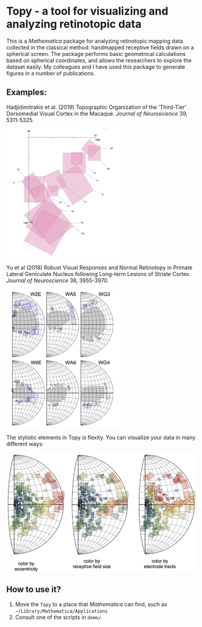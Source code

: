 # Topy - a tool for visualizing and analyzing retinotopic data

This is a _Mathematica_ package for analyzing retinotopic mapping data collected in the classical method: handmapped receptive fields drawn on a spherical screen. The package performs basic geometrical calculations based on spherical coordinates, and allows the researchers to explore the dataset easily. My colleagues and I have used this package to generate figures in a number of publications. 

## Examples:

Hadjidimitrakis et al. (2019) Topographic Organization of the 'Third-Tier' Dorsomedial Visual Cortex in the Macaque. _Journal of Neuroscience_ 39, 5311-5325.

<img src="https://github.com/hsinhaoyu/topy/blob/main/gallery/hadjidimitrakis2019.png" width="300">


Yu et al (2018) Robust Visual Responses and Normal Retinotopy in Primate Lateral Geniculate Nucleus following Long-term Lesions of Striate Cortex. _Journal of Neuroscience_ 38, 3955-3970.

<img src="https://github.com/hsinhaoyu/topy/blob/main/gallery/yu2018.png" width="300">

The stylistic elements in Topy is flexity. You can visualize your data in many different ways:

<img src="https://github.com/hsinhaoyu/topy/blob/main/gallery/styles.png" width="500">

## How to use it?
1. Move the `Topy` to a place that _Mathematica_ can find, such as `~/Library/Mathematica/Applications`
2. Consult one of the scripts in `demo/`.
